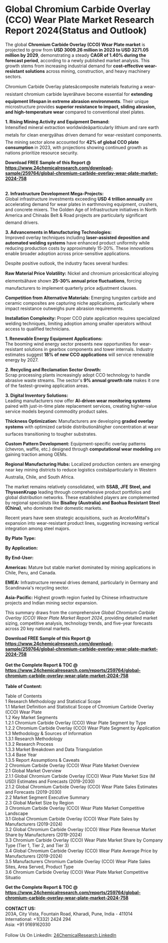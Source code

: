 <h1>Global Chromium Carbide Overlay (CCO) Wear Plate Market Research Report 2024(Status and Outlook)</h1><p>The global <strong>Chromium Carbide Overlay (CCO) Wear Plate market</strong> is projected to grow from <strong>USD 3009.26 million in 2023 to USD 3271.05 million by 2029</strong>, demonstrating a steady <strong>CAGR of 1.40% during the forecast period</strong>, according to a newly published market analysis. This growth stems from increasing industrial demand for <strong>cost-effective wear-resistant solutions</strong> across mining, construction, and heavy machinery sectors.</p><p>Chromium Carbide Overlay platesâcomposite materials featuring a wear-resistant chromium carbide layerâhave become essential for <strong>extending equipment lifespan in extreme abrasion environments</strong>. Their unique microstructure provides <strong>superior resistance to impact, sliding abrasion, and high-temperature wear</strong> compared to conventional steel plates.</p><p><strong>1. Rising Mining Activity and Equipment Demand:</strong><br>
Intensified mineral extraction worldwideâparticularly lithium and rare earth metals for clean energyâhas driven demand for wear-resistant components. The mining sector alone accounted for <strong>42% of global CCO plate consumption</strong> in 2023, with projections showing continued growth as nations prioritize resource security.</p><div><b>Download FREE Sample of this Report @ 
            <a href="https://www.24chemicalresearch.com/download-sample/259764/global-chromium-carbide-overlay-wear-plate-market-2024-758">
            https://www.24chemicalresearch.com/download-sample/259764/global-chromium-carbide-overlay-wear-plate-market-2024-758</a></b></div><br><p><strong>2. Infrastructure Development Mega-Projects:</strong><br>
Global infrastructure investments exceeding <strong>USD 4 trillion annually</strong> are accelerating demand for wear plates in earthmoving equipment, crushers, and concrete mixers. The Golden Age of Infrastructure initiatives in North America and Chinaâs Belt &amp; Road projects are particularly significant demand drivers.</p><p><strong>3. Advancements in Manufacturing Technologies:</strong><br>
Improved overlay techniques including <strong>laser-assisted deposition and automated welding systems</strong> have enhanced product uniformity while reducing production costs by approximately 15-20%. These innovations enable broader adoption across price-sensitive applications.</p><p>Despite positive outlook, the industry faces several hurdles:</p><p><strong>Raw Material Price Volatility:</strong> Nickel and chromium pricesâcritical alloying elementsâhave shown <strong>25-30% annual price fluctuations</strong>, forcing manufacturers to implement quarterly price adjustment clauses.</p><p><strong>Competition from Alternative Materials:</strong> Emerging tungsten carbide and ceramic composites are capturing niche applications, particularly where impact resistance outweighs pure abrasion requirements.</p><p><strong>Installation Complexity:</strong> Proper CCO plate application requires specialized welding techniques, limiting adoption among smaller operators without access to qualified technicians.</p><p><strong>1. Renewable Energy Equipment Applications:</strong><br>
The booming wind energy sector presents new opportunities for wear-resistant solutions in gearbox components and tower internals. Industry estimates suggest <strong>18% of new CCO applications</strong> will service renewable energy by 2027.</p><p><strong>2. Recycling and Reclamation Sector Growth:</strong><br>
Scrap processing plants increasingly adopt CCO technology to handle abrasive waste streams. The sector's <strong>9% annual growth rate</strong> makes it one of the fastest-growing application areas.</p><p><strong>3. Digital Inventory Solutions:</strong><br>
Leading manufacturers now offer <strong>AI-driven wear monitoring systems</strong> paired with just-in-time plate replacement services, creating higher-value service models beyond commodity product sales.</p><p><strong>Thickness Optimization:</strong> Manufacturers are developing <strong>graded overlay systems</strong> with optimized carbide distributionâhigher concentration at wear surfaces transitioning to tougher substrates.</p><p><strong>Custom Pattern Development:</strong> Equipment-specific overlay patterns (chevron, waffle, etc.) designed through <strong>computational wear modeling</strong> are gaining traction among OEMs.</p><p><strong>Regional Manufacturing Hubs:</strong> Localized production centers are emerging near key mining districts to reduce logistics costsâparticularly in Western Australia, Chile, and South Africa.</p><p>The market remains relatively consolidated, with <strong>SSAB, JFE Steel, and ThyssenKrupp</strong> leading through comprehensive product portfolios and global distribution networks. These established players are complemented by regional specialists like <strong>Bisalloy (Australia) and Baohua Resistant Steel (China)</strong>, who dominate their domestic markets.</p><p>Recent years have seen strategic acquisitions, such as ArcelorMittal's expansion into wear-resistant product lines, suggesting increasing vertical integration among steel majors.</p><p><strong>By Plate Type:</strong></p><p><strong>By Application:</strong></p><p><strong>By End-User:</strong></p><p><strong>Americas:</strong> Mature but stable market dominated by mining applications in Chile, Peru, and Canada.</p><p><strong>EMEA:</strong> Infrastructure renewal drives demand, particularly in Germany and Scandinavia's recycling sector.</p><p><strong>Asia-Pacific:</strong> Highest growth region fueled by Chinese infrastructure projects and Indian mining sector expansion.</p><p>This summary draws from the comprehensive <em>Global Chromium Carbide Overlay (CCO) Wear Plate Market Report 2024</em>, providing detailed market sizing, competitive analysis, technology trends, and five-year forecasts across 20 key national markets.</p><div><b>Download FREE Sample of this Report @ 
            <a href="https://www.24chemicalresearch.com/download-sample/259764/global-chromium-carbide-overlay-wear-plate-market-2024-758">
            https://www.24chemicalresearch.com/download-sample/259764/global-chromium-carbide-overlay-wear-plate-market-2024-758</a></b></div><br><div><b>Get the Complete Report & TOC @ 
            <a href="https://www.24chemicalresearch.com/reports/259764/global-chromium-carbide-overlay-wear-plate-market-2024-758">
            https://www.24chemicalresearch.com/reports/259764/global-chromium-carbide-overlay-wear-plate-market-2024-758</a></b></div><br>
            <b>Table of Content:</b><p>Table of Contents<br />
1 Research Methodology and Statistical Scope<br />
1.1 Market Definition and Statistical Scope of Chromium Carbide Overlay (CCO) Wear Plate<br />
1.2 Key Market Segments<br />
1.2.1 Chromium Carbide Overlay (CCO) Wear Plate Segment by Type<br />
1.2.2 Chromium Carbide Overlay (CCO) Wear Plate Segment by Application<br />
1.3 Methodology & Sources of Information<br />
1.3.1 Research Methodology<br />
1.3.2 Research Process<br />
1.3.3 Market Breakdown and Data Triangulation<br />
1.3.4 Base Year<br />
1.3.5 Report Assumptions & Caveats<br />
2 Chromium Carbide Overlay (CCO) Wear Plate Market Overview<br />
2.1 Global Market Overview<br />
2.1.1 Global Chromium Carbide Overlay (CCO) Wear Plate Market Size (M USD) Estimates and Forecasts (2019-2030)<br />
2.1.2 Global Chromium Carbide Overlay (CCO) Wear Plate Sales Estimates and Forecasts (2019-2030)<br />
2.2 Market Segment Executive Summary<br />
2.3 Global Market Size by Region<br />
3 Chromium Carbide Overlay (CCO) Wear Plate Market Competitive Landscape<br />
3.1 Global Chromium Carbide Overlay (CCO) Wear Plate Sales by Manufacturers (2019-2024)<br />
3.2 Global Chromium Carbide Overlay (CCO) Wear Plate Revenue Market Share by Manufacturers (2019-2024)<br />
3.3 Chromium Carbide Overlay (CCO) Wear Plate Market Share by Company Type (Tier 1, Tier 2, and Tier 3)<br />
3.4 Global Chromium Carbide Overlay (CCO) Wear Plate Average Price by Manufacturers (2019-2024)<br />
3.5 Manufacturers Chromium Carbide Overlay (CCO) Wear Plate Sales Sites, Area Served, Product Type<br />
3.6 Chromium Carbide Overlay (CCO) Wear Plate Market Competitive Situatio</p><div><b>Get the Complete Report & TOC @ 
            <a href="https://www.24chemicalresearch.com/reports/259764/global-chromium-carbide-overlay-wear-plate-market-2024-758">
            https://www.24chemicalresearch.com/reports/259764/global-chromium-carbide-overlay-wear-plate-market-2024-758</a></b></div><br><b>CONTACT US:</b><br>
            203A, City Vista, Fountain Road, Kharadi, Pune, India - 411014<br>
            International: +1(332) 2424 294<br>
            Asia: +91 9169162030 <br><br>
            Follow Us On LinkedIn: <a href="https://www.linkedin.com/company/24chemicalresearch/">24ChemicalResearch LinkedIn</a>